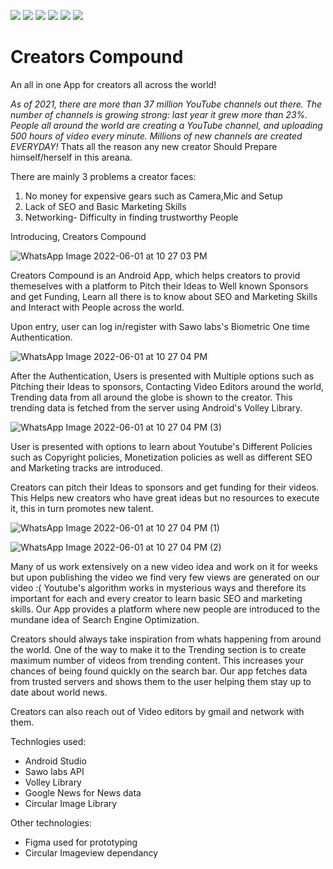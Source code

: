 [![](https://img.shields.io/github/forks/pratik2315/Creators_compound?style=social)](http://makeapullrequest.com)
[![](https://img.shields.io/github/stars/pratik2315/Creators_compound?style=social)](http://makeapullrequest.com)
[![](https://img.shields.io/github/contributors/pratik2315/Creators_compound)](http://makeapullrequest.com)
[![](https://img.shields.io/github/languages/count/pratik2315/Creators_compound)](http://makeapullrequest.com)
[![](https://img.shields.io/github/issues/pratik2315/Creators_compound/good-first)](http://makeapullrequest.com)
[![](https://img.shields.io/github/issues/pratik2315/Creators_compound)](http://makeapullrequest.com)
# Creators Compound

An all in one App for creators all across the world!

_As of 2021,  there are more than 37 million YouTube channels out there. The number of channels is growing strong: last year it 
grew more than 23%. People all around the world are creating a YouTube channel, and uploading 500 hours of video every
minute. Millions of new channels are created EVERYDAY!_ 
Thats all the reason any new creator Should Prepare himself/herself in this areana.

There are mainly 3 problems a creator faces:
1. No money for expensive gears such as Camera,Mic and Setup
2. Lack of SEO and Basic Marketing Skills
3. Networking- Difficulty in finding trustworthy People

Introducing, Creators Compound

![WhatsApp Image 2022-06-01 at 10 27 03 PM](https://user-images.githubusercontent.com/77961530/171459528-872d49cd-1af5-4100-bb4a-265402036b3d.jpeg)


Creators Compound is an Android App, which helps creators to provid themeselves with a platform to Pitch their Ideas to Well known
Sponsors and get Funding, Learn all there is to know about SEO and Marketing Skills and Interact with People across the world.

Upon entry, user can log in/register with Sawo labs's Biometric One time Authentication. 

![WhatsApp Image 2022-06-01 at 10 27 04 PM](https://user-images.githubusercontent.com/77961530/171460300-996c501e-ef55-43cf-a6a5-5d4526b0bcfb.jpeg)


After the Authentication, Users is presented 
with Multiple options such as Pitching their Ideas to sponsors, Contacting Video Editors around the world, Trending data from
all around the globe is shown to the creator. This trending data is fetched from the server using Android's Volley Library.

![WhatsApp Image 2022-06-01 at 10 27 04 PM (3)](https://user-images.githubusercontent.com/77961530/171460413-6e0680c6-0e67-4222-af4f-e49f938f37ad.jpeg)

User is presented with options to learn about Youtube's Different Policies such as Copyright policies, Monetization policies as well
as different SEO and Marketing tracks are introduced.

Creators can pitch their Ideas to sponsors and get funding for their videos. This Helps new creators who have great ideas but no
resources to execute it, this in turn promotes new talent.

![WhatsApp Image 2022-06-01 at 10 27 04 PM (1)](https://user-images.githubusercontent.com/77961530/171460469-5cde18a9-8242-4060-bd31-e050773dcaa0.jpeg)

![WhatsApp Image 2022-06-01 at 10 27 04 PM (2)](https://user-images.githubusercontent.com/77961530/171460710-078da88b-55be-4fd5-81a0-d2ea53483a49.jpeg)


Many of us work extensively on a new video idea and work on it for weeks but upon publishing the video we find very few views
are generated on our video :( Youtube's algorithm works in mysterious ways and therefore its important for each and every creator
to learn basic SEO and marketing skills. Our App provides a platform where new people are introduced to the mundane idea of Search
Engine Optimization.

Creators should always take inspiration from whats happening from around the world. One of the way to make it to the Trending section
is to create maximum number of videos from trending content. This increases your chances of being found quickly on the search bar.
Our app fetches data from trusted servers and shows them to the user helping them stay up to date about world news.

Creators can also reach out of Video editors by gmail and network with them.

Technlogies used:
- Android Studio
- Sawo labs API
- Volley Library
- Google News for News data
- Circular Image Library

Other technologies:
- Figma used for prototyping 
- Circular Imageview dependancy
